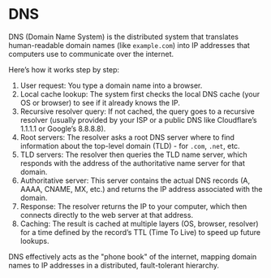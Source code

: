 # DNS

DNS (Domain Name System) is the distributed system that translates human-readable domain names (like `example.com`) into IP addresses that computers use to communicate over the internet.

Here’s how it works step by step:

1. User request: You type a domain name into a browser.
2. Local cache lookup: The system first checks the local DNS cache (your OS or browser) to see if it already knows the IP.
3. Recursive resolver query: If not cached, the query goes to a recursive resolver (usually provided by your ISP or a public DNS like Cloudflare’s 1.1.1.1 or Google’s 8.8.8.8).
4. Root servers: The resolver asks a root DNS server where to find information about the top-level domain (TLD) - for `.com`, `.net`, etc.
5. TLD servers: The resolver then queries the TLD name server, which responds with the address of the authoritative name server for that domain.
6. Authoritative server: This server contains the actual DNS records (A, AAAA, CNAME, MX, etc.) and returns the IP address associated with the domain.
7. Response: The resolver returns the IP to your computer, which then connects directly to the web server at that address.
8. Caching: The result is cached at multiple layers (OS, browser, resolver) for a time defined by the record’s TTL (Time To Live) to speed up future lookups.

DNS effectively acts as the "phone book" of the internet, mapping domain names to IP addresses in a distributed, fault-tolerant hierarchy.
